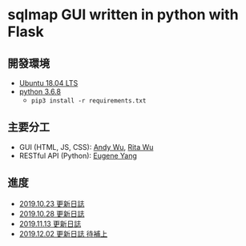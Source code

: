 # sqlmap GUI written in python with Flask

## 開發環境
- [Ubuntu 18.04 LTS](https://ubuntu.com/download/desktop)
- [python 3.6.8](https://www.python.org/)
  - `pip3 install -r requirements.txt`

## 主要分工
- GUI (HTML, JS, CSS): [Andy Wu](https://www.facebook.com/andy.wu.391420), [Rita Wu](https://www.facebook.com/RitaWu1998)
- RESTful API (Python): [Eugene Yang](https://github.com/eugene87222)

## 進度
- [2019.10.23 更新日誌](https://github.com/eugene87222/NCTU-sqlmap-GUI-project/blob/master/20191023.md)
- [2019.10.28 更新日誌](https://github.com/eugene87222/NCTU-sqlmap-GUI-project/blob/master/20191028.md)
- [2019.11.13 更新日誌](https://github.com/eugene87222/NCTU-sqlmap-GUI-project/blob/master/20191113.md)
- [2019.12.02 更新日誌 待補上](https://github.com/eugene87222/NCTU-sqlmap-GUI-project/blob/master/20191202.md)
